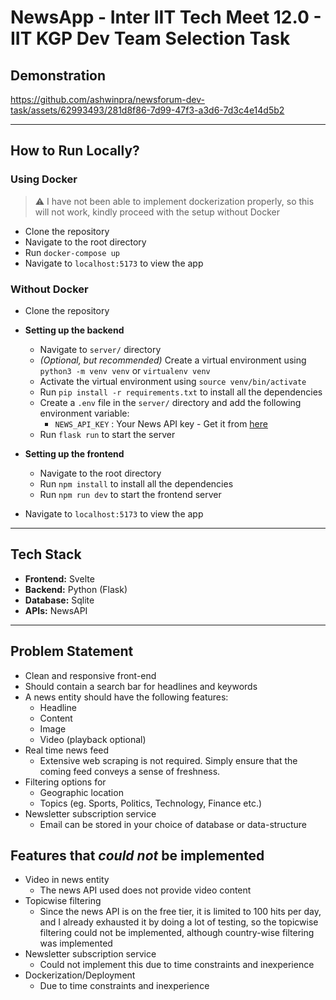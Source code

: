 # NewsApp - Inter IIT Tech Meet 12.0 - IIT KGP Dev Team Selection Task

## Demonstration


https://github.com/ashwinpra/newsforum-dev-task/assets/62993493/281d8f86-7d99-47f3-a3d6-7d3c4e14d5b2


---


## How to Run Locally? 
### Using Docker
> ⚠️ I have not been able to implement dockerization properly, so this will not work, kindly proceed with the setup without Docker
- Clone the repository
- Navigate to the root directory
- Run `docker-compose up`
- Navigate to `localhost:5173` to view the app

### Without Docker
   - Clone the repository
   - **Setting up the backend**
      - Navigate to `server/` directory
      - _(Optional, but recommended)_ Create a virtual environment using `python3 -m venv venv` or `virtualenv venv`
      - Activate the virtual environment using `source venv/bin/activate`
      - Run `pip install -r requirements.txt` to install all the dependencies
      - Create a `.env` file in the `server/` directory and add the following environment variable:
        - `NEWS_API_KEY` : Your News API key - Get it from [here](https://newsapi.org/)
      - Run `flask run` to start the server
       
   - **Setting up the frontend**
      - Navigate to the root directory
      - Run `npm install` to install all the dependencies
      - Run `npm run dev` to start the frontend server

   - Navigate to `localhost:5173` to view the app

--- 
## Tech Stack 
- **Frontend:** Svelte
- **Backend:** Python (Flask)
- **Database:** Sqlite
- **APIs:** NewsAPI
--- 
## Problem Statement 

- Clean and responsive front-end
- Should contain a search bar for headlines and keywords
- A news entity should have the following features:
    - Headline
    - Content
    - Image
    - Video (playback optional)
- Real time news feed
    - Extensive web scraping is not required. Simply ensure that the coming feed conveys a sense of freshness.
- Filtering options for
    - Geographic location
    - Topics (eg. Sports, Politics, Technology, Finance etc.)
- Newsletter subscription service
    - Email can be stored in your choice of database or data-structure

## Features that *could not* be implemented 
- Video in news entity
  - The news API used does not provide video content
- Topicwise filtering 
  - Since the news API is on the free tier, it is limited to 100 hits per day, and I already exhausted it by doing a lot of testing, so the topicwise filtering could not be implemented, although country-wise filtering was implemented
- Newsletter subscription service 
  - Could not implement this due to time constraints and inexperience
- Dockerization/Deployment
  - Due to time constraints and inexperience
